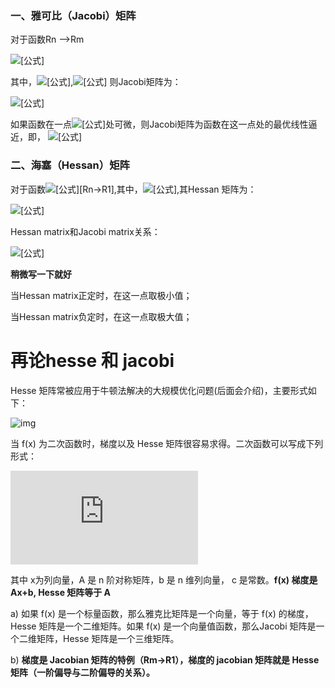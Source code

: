 ### 一、雅可比（Jacobi）矩阵

对于函数Rn –>Rm

![[公式]](https://www.zhihu.com/equation?tex=y%3Df%28x%29)

其中，![[公式]](https://www.zhihu.com/equation?tex=x%3D%28x_1%3Bx_2%2C...%3Bx_n%29),![[公式]](https://www.zhihu.com/equation?tex=y%3D%28y_1%3By_2%3B...%3By_m%29) 则Jacobi矩阵为：

![[公式]](https://www.zhihu.com/equation?tex=J%3D+++++++%0A++++++%5Cbegin%7Bpmatrix%7D%0A++++++%5Cfrac%7B%5Cpartial+y_1%7D%7B%5Cpartial+x_1%7D+%26+%5Cfrac%7B%5Cpartial+y_1%7D%7B%5Cpartial+x_2%7D+%26+%5Cfrac%7B%5Cpartial+y_1%7D%7B%5Cpartial+x_3%7D+%26+%5Ccdots+%26+%5Cfrac%7B%5Cpartial+y_1%7D%7B%5Cpartial+x_n%7D+%5C%5C%0A++++++%5Cfrac%7B%5Cpartial+y_2%7D%7B%5Cpartial+x_1%7D+%26+%5Cfrac%7B%5Cpartial+y_2%7D%7B%5Cpartial+x_2%7D+%26+%5Cfrac%7B%5Cpartial+y_2%7D%7B%5Cpartial+x_3%7D+%26+%5Ccdots+%26+%5Cfrac%7B%5Cpartial+y_2%7D%7B%5Cpartial+x_n%7D+%5C%5C%0A++++++%5Cvdots+%26+%5Cvdots+%26+%5Cvdots+%26+%5Cddots+%26+%5Cvdots+%5C%5C%0A++++++%5Cfrac%7B%5Cpartial+y_m%7D%7B%5Cpartial+x_1%7D+%26+%5Cfrac%7B%5Cpartial+y_m%7D%7B%5Cpartial+x_2%7D+%26+%5Cfrac%7B%5Cpartial+y_m%7D%7B%5Cpartial+x_3%7D+%26+%5Ccdots+%26+%5Cfrac%7B%5Cpartial+y_m%7D%7B%5Cpartial+x_n%7D+%5C%5C%0A++++++%5Cend%7Bpmatrix%7D)

如果函数在一点![[公式]](https://www.zhihu.com/equation?tex=p)处可微，则Jacobi矩阵为函数在这一点处的最优线性逼近，即， ![[公式]](https://www.zhihu.com/equation?tex=f%28x%29%5Capprox+f%28p%29%2BJ%28p%29%28x-p%29)

### 二、海塞（Hessan）矩阵

对于函数![[公式]](https://www.zhihu.com/equation?tex=f%28x%29)[Rn->R1],其中，![[公式]](https://www.zhihu.com/equation?tex=x%3D%28x_1%3Bx_2%3Bx_3%2C...%3Bx_n%29),其Hessan 矩阵为：

![[公式]](https://www.zhihu.com/equation?tex=H%3D+++++++%0A++++++%5Cbegin%7Bpmatrix%7D%0A++++++%5Cfrac%7B%5Cpartial+f%7D%7B%5Cpartial+x_1%5Cpartial+x_1%7D+%26+%5Cfrac%7B%5Cpartial+f%7D%7B%5Cpartial+x_1%5Cpartial+x_2%7D+%26+%5Ccdots+%26+%5Cfrac%7B%5Cpartial+f%7D%7B%5Cpartial+x_1%5Cpartial+x_n%7D+%5C%5C%0A++++++%5Cfrac%7B%5Cpartial+f%7D%7B%5Cpartial+x_2%5Cpartial+x_1%7D+%26+%5Cfrac%7B%5Cpartial+f%7D%7B%5Cpartial+x_2%5Cpartial+x_2%7D+%26+%5Ccdots+%26+%5Cfrac%7B%5Cpartial+f%7D%7B%5Cpartial+x_2%5Cpartial+x_n%7D+%5C%5C%0A++++++%5Cvdots+%26+%5Cvdots+%26+%5Cddots+%26+%5Cvdots+%5C%5C%0A++++++%5Cfrac%7B%5Cpartial+f%7D%7B%5Cpartial+x_n%5Cpartial+x_1%7D+%26+%5Cfrac%7B%5Cpartial+f%7D%7B%5Cpartial+x_n%5Cpartial+x_2%7D+%26+%5Ccdots+%26+%5Cfrac%7B%5Cpartial+f%7D%7B%5Cpartial+x_n%5Cpartial+x_n%7D+%5C%5C%0A++++++%5Cend%7Bpmatrix%7D)

Hessan matrix和Jacobi matrix关系：

![[公式]](https://www.zhihu.com/equation?tex=H_f%3DJ%28%5Cnabla+f%5ET%29)

**稍微写一下就好**

当Hessan matrix正定时，在这一点取极小值；

当Hessan matrix负定时，在这一点取极大值；

# 再论hesse 和 jacobi

Hesse 矩阵常被应用于牛顿法解决的大规模优化问题(后面会介绍)，主要形式如下：

![img](https://img2018.cnblogs.com/i-beta/1627600/202002/1627600-20200204110408282-244896156.png)

当 f(x) 为二次函数时，梯度以及 Hesse 矩阵很容易求得。二次函数可以写成下列形式：

![img](http://latex.codecogs.com/gif.latex?f(x)=%5Cfrac%7B1%7D%7B2%7Dx%5ETAx%20+%20b%5ETx+c)

其中 x为列向量，A 是 n 阶对称矩阵，b 是 n 维列向量， c 是常数。**f(x) 梯度是 Ax+b, Hesse 矩阵等于 A**



a) 如果 f(x) 是一个标量函数，那么雅克比矩阵是一个向量，等于 f(x) 的梯度， Hesse 矩阵是一个二维矩阵。如果 f(x) 是一个向量值函数，那么Jacobi 矩阵是一个二维矩阵，Hesse 矩阵是一个三维矩阵。

b) **梯度是 Jacobian 矩阵的特例（Rm->R1），梯度的 jacobian 矩阵就是 Hesse 矩阵（一阶偏导与二阶偏导的关系）。**